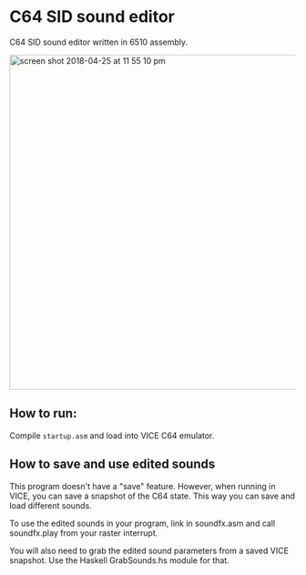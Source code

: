 # C64 SID sound editor

C64 SID sound editor written in 6510 assembly.

<img width="588" alt="screen shot 2018-04-25 at 11 55 10 pm" src="https://user-images.githubusercontent.com/297823/39272587-fee3461a-48e4-11e8-82d3-c60d1753f9b8.png">

## How to run:

Compile `startup.asm` and load into VICE C64 emulator.

## How to save and use edited sounds

This program doesn't have a "save" feature.  However, when running in VICE, you can save a snapshot of the C64 state.  This way you can save and load different sounds.

To use the edited sounds in your program, link in soundfx.asm and call soundfx.play from your raster interrupt.

You will also need to grab the edited sound parameters from a saved VICE snapshot.  Use the Haskell GrabSounds.hs module for that.
